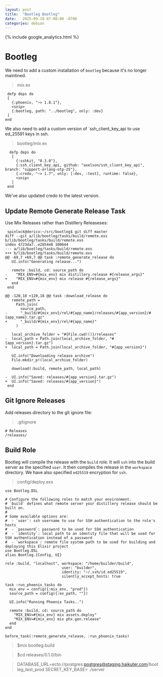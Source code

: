 ```yaml
---
layout: post
title:  "Bootleg Bootleg"
date:   2025-09-18 07:00:00 -0700
categories: debian
---
```

{% include google_analytics.html %}

# Bootleg

We need to add a custom installation of `bootleg` because it's no longer maintined.

> mix.ex

```
 defp deps do
 [
   {:phoenix, "~> 1.8.1"},
   <snip>
   {:bootleg, path: "../bootleg", only: :dev}
 ]
end
```

We also need to add a custom version of `ssh_client_key_api to use ed_25591 keys
in ssh.

> bootleg/mix.ex

```
  defp deps do
   [
     {:sshkit, "0.3.0"},
     {:ssh_client_key_api, github: "axelson/ssh_client_key_api", branch: "support-erlang-otp-25"},
     {:credo, "~> 1.7", only: [:dev, :test], runtime: false},
     <snip>
   ]
 end
 ```

 We've also updated credo to the latest version.

## Update Remote Generate Release Task

Use Mix Releases rather than Distillery Releaseses:

```
 spinlock@derico:~/src/bootleg$ git diff master
diff --git a/lib/bootleg/tasks/build/remote.exs b/lib/bootleg/tasks/build/remote.exs
index 4723da7..e2854e8 100644
--- a/lib/bootleg/tasks/build/remote.exs
+++ b/lib/bootleg/tasks/build/remote.exs
@@ -69,7 +69,7 @@ task :remote_generate_release do
   UI.info("Generating release...")

   remote :build, cd: source_path do
-    "MIX_ENV=#{mix_env} mix distillery.release #{release_args}"
+    "MIX_ENV=#{mix_env} mix release #{release_args}"
   end
 end

@@ -120,18 +120,18 @@ task :download_release do
   remote_path =
     Path.join(
       source_path,
-      "_build/#{mix_env}/rel/#{app_name}/releases/#{app_version}/#{app_name}.tar.gz"
+      "_build/#{mix_env}/rel/#{app_name}"
     )

   local_archive_folder = "#{File.cwd!()}/releases"
-  local_path = Path.join(local_archive_folder, "#{app_version}.tar.gz")
+  local_path = Path.join(local_archive_folder, "#{app_version}")

   UI.info("Downloading release archive")
   File.mkdir_p!(local_archive_folder)

   download(:build, remote_path, local_path)

-  UI.info("Saved: releases/#{app_version}.tar.gz")
+  UI.info("Saved: releases/#{app_version}")
 end
```

## Git Ignore Releases

Add releases directory to the git ignore file:

> .gitignore

```
# Releases
/releases/
```

## Build Role

Bootleg will compile the release with the `build` role. It will `ssh` into
the build server as the specified `user`. It then compiles the release in the
`workspace` directory. We have also specified `ed25519` encryption for `ssh`.

> config/deploy.exs

```
use Bootleg.DSL

# Configure the following roles to match your environment.
# `build` defines what remote server your distillery release should be built on.
#
# Some available options are:
#  - `user`: ssh username to use for SSH authentication to the role's hosts
#  - `password`: password to be used for SSH authentication
#  - `identity`: local path to an identity file that will be used for SSH authentication instead of a password
#  - `workspace`: remote file system path to be used for building and deploying this Elixir project
use Bootleg.DSL
alias Bootleg.{Config, UI}

role :build, "localhost", workspace: "/home/builder/build",
                          user: "builder",
                          identity: "~/.ssh/id_ed25519",
                          silently_accept_hosts: true

task :run_phoenix_tasks do
  mix_env = config({:mix_env, "prod"})
  source_path = config({:ex_path, ""})

  UI.info("Running Phoenix Tasks..")

  remote :build, cd: source_path do
    "MIX_ENV=#{mix_env} mix assets.deploy"
    "MIX_ENV=#{mix_env} mix phx.gen.release"
  end
end

before_task(:remote_generate_release, :run_phoenix_tasks)

```

> $mix bootleg.build

> $cd releases/0.1.0/bin

> DATABASE_URL=ecto://postgres:postgres@staging.haikuter.com/bootleg_test_prod SECRET_KEY_BASE=<snip> ./server

